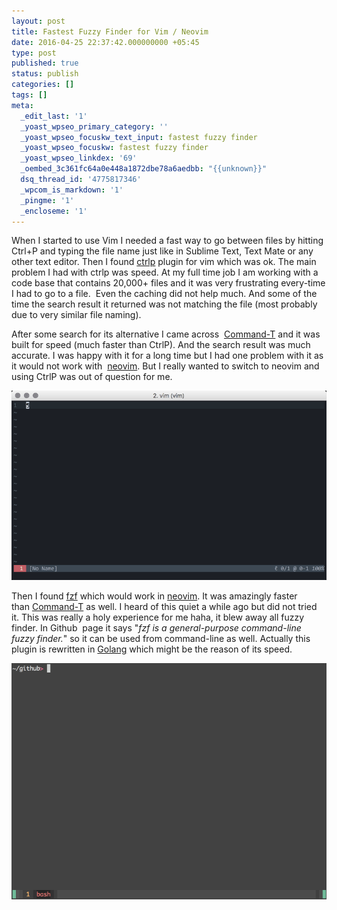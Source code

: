 ```yaml
---
layout: post
title: Fastest Fuzzy Finder for Vim / Neovim
date: 2016-04-25 22:37:42.000000000 +05:45
type: post
published: true
status: publish
categories: []
tags: []
meta:
  _edit_last: '1'
  _yoast_wpseo_primary_category: ''
  _yoast_wpseo_focuskw_text_input: fastest fuzzy finder
  _yoast_wpseo_focuskw: fastest fuzzy finder
  _yoast_wpseo_linkdex: '69'
  _oembed_3c361fc64a0e448a1872dbe78a6aedbb: "{{unknown}}"
  dsq_thread_id: '4775817346'
  _wpcom_is_markdown: '1'
  _pingme: '1'
  _encloseme: '1'
---
```

When I started to use Vim I needed a fast way to go between files by hitting Ctrl+P and typing the file name just like in Sublime Text, Text Mate or any other text editor. Then I found [ctrlp](https://github.com/ctrlpvim/ctrlp.vim) plugin for vim which was ok. The main problem I had with ctrlp was speed. At my full time job I am working with a code base that contains 20,000+ files and it was very frustrating every-time I had to go to a file.  Even the caching did not help much. And some of the time the search result it returned was not matching the file (most probably due to very similar file naming).

After some search for its alternative I came across  [Command-T](https://github.com/wincent/command-t) and it was built for speed (much faster than CtrlP). And the search result was much accurate. I was happy with it for a long time but I had one problem with it as it would not work with  [neovim](https://neovim.io/). But I really wanted to switch to neovim and using CtrlP was out of question for me.

![Command-T](/assets/command-t.gif)

Then I found [fzf](https://github.com/junegunn/fzf) which would work in [neovim](https://neovim.io/). It was amazingly faster than [Command-T](https://github.com/wincent/command-t) as well. I heard of this quiet a while ago but did not tried it. This was really a holy experience for me haha, it blew away all fuzzy finder. In Github  page it says "*fzf is a general-purpose command-line fuzzy finder.*" so it can be used from command-line as well. Actually this plugin is rewritten in [Golang](https://golang.org/) which might be the reason of its speed.

![fzf](/assets/68747470733a2f2f7261772e6769746875622e636f6d2f6a756e6567756e6e2f692f6d61737465722f667a662e676966)
